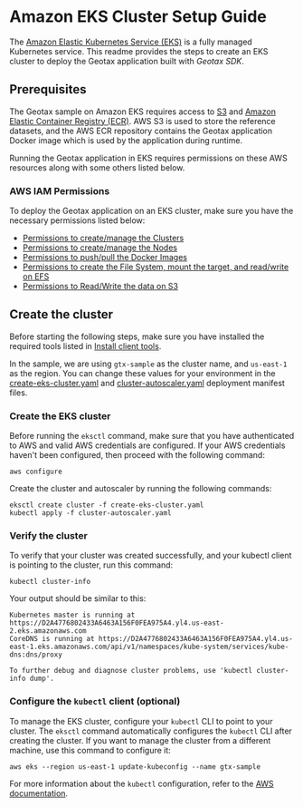 # Amazon EKS Cluster Setup Guide 
The [Amazon Elastic Kubernetes Service (EKS)](https://docs.aws.amazon.com/eks/latest/userguide/what-is-eks.html) is a fully managed Kubernetes service. This readme provides the steps to create an EKS cluster to deploy the Geotax application built with *Geotax SDK*.

## Prerequisites

The Geotax sample on Amazon EKS requires access to [S3](https://aws.amazon.com/s3/) and [Amazon Elastic Container Registry (ECR)](https://docs.aws.amazon.com/AmazonECR/latest/userguide/Registries.html). AWS S3 is used to store the reference datasets, and the AWS ECR repository contains the Geotax application Docker image which is used by the application during runtime. 

Running the Geotax application in EKS requires permissions on these AWS resources along with some others listed below.

### AWS IAM Permissions
To deploy the Geotax application on an EKS cluster, make sure you have the necessary permissions listed below:

   * [Permissions to create/manage the Clusters](https://docs.aws.amazon.com/eks/latest/userguide/service_IAM_role.html)
   * [Permissions to create/manage the Nodes](https://docs.aws.amazon.com/eks/latest/userguide/create-node-role.html)
   * [Permissions to push/pull the Docker Images](https://docs.aws.amazon.com/AmazonECR/latest/userguide/ECR_on_EKS.html) 
   * [Permissions to create the File System, mount the target, and read/write on EFS](https://docs.aws.amazon.com/efs/latest/ug/access-control-managing-permissions.html) 
   * [Permissions to Read/Write the data on S3](https://docs.aws.amazon.com/IAM/latest/UserGuide/reference_policies_examples_s3_rw-bucket.html)

## Create the cluster	
Before starting the following steps, make sure you have installed the required tools listed in [Install client tools](../../README.md). 

In the sample, we are using `gtx-sample` as the cluster name, and `us-east-1` as the region. You can change these values for your environment in the [create-eks-cluster.yaml](create-eks-cluster.yaml) and [cluster-autoscaler.yaml](cluster-autoscaler.yaml) deployment manifest files.

### Create the EKS cluster 
Before running the `eksctl` command, make sure that you have authenticated to AWS and valid AWS credentials are configured. If your AWS credentials haven't been configured, then proceed with the following command:
```
aws configure
```
Create the cluster and autoscaler by running the following commands:
```
eksctl create cluster -f create-eks-cluster.yaml
kubectl apply -f cluster-autoscaler.yaml
```

### Verify the cluster 
To verify that your cluster was created successfully, and your kubectl client is pointing to the cluster, run this command:

```
kubectl cluster-info
```
Your output should be similar to this:
```
Kubernetes master is running at https://D2A4776802433A6463A156F0FEA975A4.yl4.us-east-2.eks.amazonaws.com
CoreDNS is running at https://D2A4776802433A6463A156F0FEA975A4.yl4.us-east-1.eks.amazonaws.com/api/v1/namespaces/kube-system/services/kube-dns:dns/proxy

To further debug and diagnose cluster problems, use 'kubectl cluster-info dump'.
```  

### Configure the `kubectl` client (optional)
To manage the EKS cluster, configure your `kubectl` CLI  to point to your cluster. The `eksctl` command automatically configures the `kubectl` CLI after creating the cluster. If you want to manage the cluster from a different machine, use this command to configure it:
```
aws eks --region us-east-1 update-kubeconfig --name gtx-sample
```
For more information about the `kubectl` configuration, refer to the [AWS documentation](https://docs.aws.amazon.com/eks/latest/userguide/create-kubeconfig.html). 